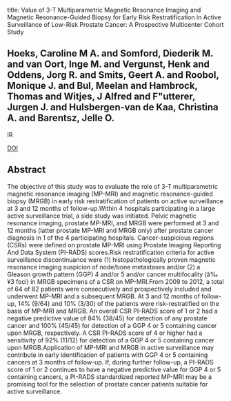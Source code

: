 title: Value of 3-T Multiparametric Magnetic Resonance Imaging and Magnetic Resonance-Guided Biopsy for Early Risk Restratification in Active Surveillance of Low-Risk Prostate Cancer: A Prospective Multicenter Cohort Study

## Hoeks, Caroline M A. and Somford, Diederik M. and van Oort, Inge M. and Vergunst, Henk and Oddens, Jorg R. and Smits, Geert A. and Roobol, Monique J. and Bul, Meelan and Hambrock, Thomas and Witjes, J Alfred and F"utterer, Jurgen J. and Hulsbergen-van de Kaa, Christina A. and Barentsz, Jelle O.
IR

<a href="https://doi.org/10.1097/RLI.0000000000000008">DOI</a>

## Abstract
The objective of this study was to evaluate the role of 3-T multiparametric magnetic resonance imaging (MP-MRI) and magnetic resonance-guided biopsy (MRGB) in early risk restratification of patients on active surveillance at 3 and 12 months of follow-up.Within 4 hospitals participating in a large active surveillance trial, a side study was initiated. Pelvic magnetic resonance imaging, prostate MP-MRI, and MRGB were performed at 3 and 12 months (latter prostate MP-MRI and MRGB only) after prostate cancer diagnosis in 1 of the 4 participating hospitals. Cancer-suspicious regions (CSRs) were defined on prostate MP-MRI using Prostate Imaging Reporting And Data System (PI-RADS) scores.Risk restratification criteria for active surveillance discontinuance were (1) histopathologically proven magnetic resonance imaging suspicion of node/bone metastases and/or (2) a Gleason growth pattern (GGP) 4 and/or 5 and/or cancer multifocality (â‰¥3 foci) in MRGB specimens of a CSR on MP-MRI.From 2009 to 2012, a total of 64 of 82 patients were consecutively and prospectively included and underwent MP-MRI and a subsequent MRGB. At 3 and 12 months of follow-up, 14% (9/64) and 10% (3/30) of the patients were risk-restratified on the basis of MP-MRI and MRGB. An overall CSR PI-RADS score of 1 or 2 had a negative predictive value of 84% (38/45) for detection of any prostate cancer and 100% (45/45) for detection of a GGP 4 or 5 containing cancer upon MRGB, respectively. A CSR PI-RADS score of 4 or higher had a sensitivity of 92% (11/12) for detection of a GGP 4 or 5 containing cancer upon MRGB.Application of MP-MRI and MRGB in active surveillance may contribute in early identification of patients with GGP 4 or 5 containing cancers at 3 months of follow-up. If, during further follow-up, a PI-RADS score of 1 or 2 continues to have a negative predictive value for GGP 4 or 5 containing cancers, a PI-RADS standardized reported MP-MRI may be a promising tool for the selection of prostate cancer patients suitable for active surveillance.


